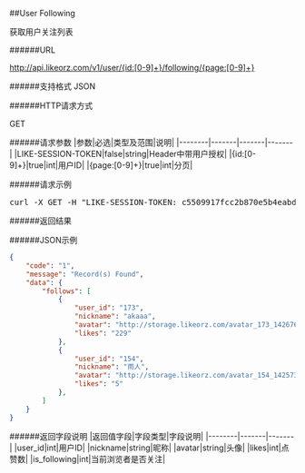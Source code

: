 ##User Following

获取用户关注列表

######URL

http://api.likeorz.com/v1/user/{id:[0-9]+}/following/{page:[0-9]+}

######支持格式
JSON

######HTTP请求方式

GET

######请求参数
|参数|必选|类型及范围|说明|
|--------|-------|-------|-------|
|LIKE-SESSION-TOKEN|false|string|Header中带用户授权|
|{id:[0-9]+}|true|int|用户ID|
|{page:[0-9]+}|true|int|分页|

######请求示例
<pre>
curl -X GET -H "LIKE-SESSION-TOKEN: c5509917fcc2b870e5b4eabd4de7cd39"  http://api.likeorz.com/v1/user/1/follows/0
</pre>
######返回结果

######JSON示例

```json
{
    "code": "1", 
    "message": "Record(s) Found", 
    "data": {
        "follows": [
            {
                "user_id": "173", 
                "nickname": "akaaa", 
                "avatar": "http://storage.likeorz.com/avatar_173_1426760459.jpg", 
                "likes": "229" 
            }, 
            {
                "user_id": "154", 
                "nickname": "雨人", 
                "avatar": "http://storage.likeorz.com/avatar_154_1425736533.jpg", 
                "likes": "5" 
            }, 
        ]
    }
}
```

######返回字段说明
|返回值字段|字段类型|字段说明|
|--------|-------|-------|
|user_id|int|用户ID|
|nickname|string|昵称|
|avatar|string|头像|
|likes|int|点赞数|
|is_following|int|当前浏览者是否关注|
